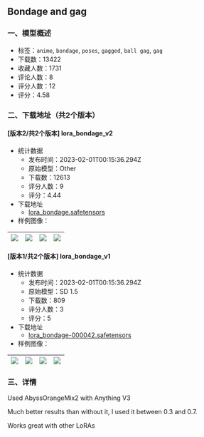 ## Bondage and gag
### 一、模型概述

- 标签：`anime`, `bondage`, `poses`, `gagged`, `ball gag`, `gag`
- 下载数：13422
- 收藏人数：1731
- 评论人数：8
- 评分人数：12
- 评分：4.58

### 二、下载地址（共2个版本）

#### [版本2/共2个版本] lora_bondage_v2

- 统计数据
  - 发布时间：2023-02-01T00:15:36.294Z
  - 原始模型：Other
  - 下载数：12613
  - 评分人数：9
  - 评分：4.44
- 下载地址
  - [lora_bondage.safetensors](https://civitai.com/api/download/models/7071)
- 样例图像：

| <img src="https://image.civitai.com/xG1nkqKTMzGDvpLrqFT7WA/43218d20-af96-45ac-f2fe-312c66782400/width=450/65097.jpeg" /> | <img src="https://image.civitai.com/xG1nkqKTMzGDvpLrqFT7WA/12ad2c04-63a6-4791-3937-ebd917dc0400/width=450/65096.jpeg" /> | <img src="https://image.civitai.com/xG1nkqKTMzGDvpLrqFT7WA/9aa1de9f-3a65-48b0-52d5-ae73036e3600/width=450/65095.jpeg" /> | <img src="https://image.civitai.com/xG1nkqKTMzGDvpLrqFT7WA/d1c5d16e-d647-4f87-ea4f-04e93e97fc00/width=450/65094.jpeg" /> |
| ---- | ---- | ---- | ---- |

#### [版本1/共2个版本] lora_bondage_v1

- 统计数据
  - 发布时间：2023-02-01T00:15:36.294Z
  - 原始模型：SD 1.5
  - 下载数：809
  - 评分人数：3
  - 评分：5
- 下载地址
  - [lora_bondage-000042.safetensors](https://civitai.com/api/download/models/7045)
- 样例图像：

| <img src="https://image.civitai.com/xG1nkqKTMzGDvpLrqFT7WA/dd8fb170-6fb3-4654-bb0b-5a6068575f00/width=450/64898.jpeg" /> | <img src="https://image.civitai.com/xG1nkqKTMzGDvpLrqFT7WA/8e496034-d0cd-4226-73ef-9c91abc5d700/width=450/64903.jpeg" /> | <img src="https://image.civitai.com/xG1nkqKTMzGDvpLrqFT7WA/d07fd782-224c-4298-06e2-8083b01d2200/width=450/64902.jpeg" /> | <img src="https://image.civitai.com/xG1nkqKTMzGDvpLrqFT7WA/b34a6069-046c-4808-094c-8a8787974600/width=450/64901.jpeg" /> |
| ---- | ---- | ---- | ---- |


### 三、详情
<p>Used AbyssOrangeMix2 with Anything V3</p><p></p><p>Much better results than without it, I used it between 0.3 and 0.7.</p><p>Works great with other LoRAs</p>